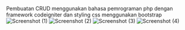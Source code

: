 Pembuatan CRUD menggunakan bahasa pemrograman php dengan framework codeigniter dan styling css menggunakan bootstrap
![Screenshot (1)](https://user-images.githubusercontent.com/53254141/117133387-5c662b80-adce-11eb-9ac8-11a167e7668b.png)
![Screenshot (2)](https://user-images.githubusercontent.com/53254141/117133403-5ff9b280-adce-11eb-8854-c05305040b1d.png)
![Screenshot (3)](https://user-images.githubusercontent.com/53254141/117133413-625c0c80-adce-11eb-9499-f7f0cee32e3a.png)
![Screenshot (4)](https://user-images.githubusercontent.com/53254141/117133417-6556fd00-adce-11eb-8b24-f692b344caf8.png)

